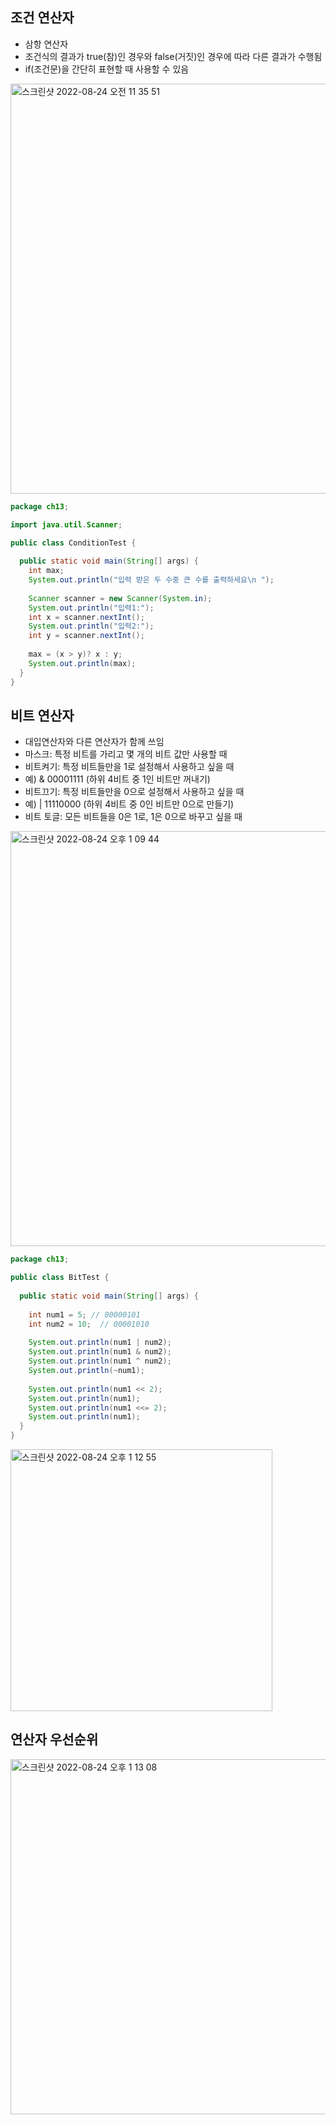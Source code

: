 ## 조건 연산자
- 삼항 연산자
- 조건식의 결과가 true(참)인 경우와 false(거짓)인 경우에 따라 다른 결과가 수행됨
- if(조건문)을 간단히 표현할 때 사용할 수 있음
<img width="656" alt="스크린샷 2022-08-24 오전 11 35 51" src="https://user-images.githubusercontent.com/75515697/186305449-783b8638-81c5-4c25-b410-a89a593153f5.png">

```Java
package ch13;

import java.util.Scanner;

public class ConditionTest {
  
  public static void main(String[] args) {
    int max;
    System.out.println("입력 받은 두 수중 큰 수를 출력하세요\n ");
    
    Scanner scanner = new Scanner(System.in);
    System.out.println("입력1:");
    int x = scanner.nextInt();
    System.out.println("입력2:");
    int y = scanner.nextInt();
    
    max = (x > y)? x : y;
    System.out.println(max);
  }
}
```

## 비트 연산자
- 대입연산자와 다른 연산자가 함께 쓰임
- 마스크: 특정 비트를 가리고 몇 개의 비트 값만 사용할 때
- 비트켜기: 특정 비트들만을 1로 설정해서 사용하고 싶을 때
- 예) & 00001111 (하위 4비트 중 1인 비트만 꺼내기)
- 비트끄기: 특정 비트들만을 0으로 설정해서 사용하고 싶을 때
- 예) | 11110000 (하위 4비트 중 0인 비트만 0으로 만들기)
- 비트 토글: 모든 비트들을 0은 1로, 1은 0으로 바꾸고 싶을 때
<img width="664" alt="스크린샷 2022-08-24 오후 1 09 44" src="https://user-images.githubusercontent.com/75515697/186326894-51c65ac3-4fc0-4dad-9f4f-18ab371cc3cf.png">

```Java
package ch13;

public class BitTest {
  
  public static void main(String[] args) {
    
    int num1 = 5; // 00000101
    int num2 = 10;  // 00001010
    
    System.out.println(num1 | num2);
    System.out.println(num1 & num2);
    System.out.println(num1 ^ num2);
    System.out.println(~num1);
    
    System.out.println(num1 << 2);
    System.out.println(num1);
    System.out.println(num1 <<= 2);
    System.out.println(num1);
  }
}
```

<img width="419" alt="스크린샷 2022-08-24 오후 1 12 55" src="https://user-images.githubusercontent.com/75515697/186327215-cfcdda57-40a1-4cd7-8ebc-36dd6dea421f.png">

## 연산자 우선순위
<img width="568" alt="스크린샷 2022-08-24 오후 1 13 08" src="https://user-images.githubusercontent.com/75515697/186327255-436ed908-d72a-4d03-a93f-1d8b1195fea3.png">
